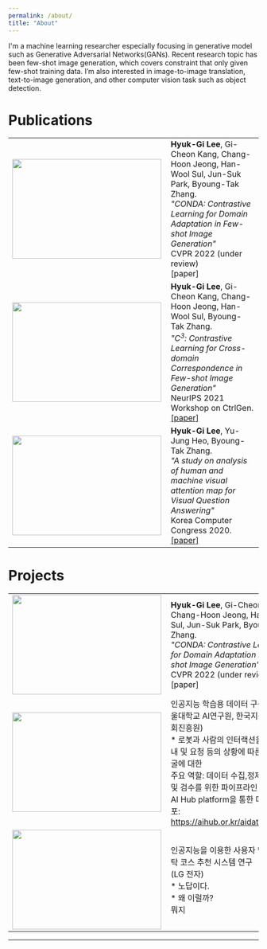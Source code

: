 ```yaml
---
permalink: /about/
title: "About"
---
```


I'm a machine learning researcher especially focusing in generative model such as Generative Adversarial Networks(GANs). Recent research topic has been few-shot image generation, which covers constraint that only given few-shot training data. I’m also interested in image-to-image translation, text-to-image generation, and other computer vision task such as object detection.


# Publications

|   |   |
|:-------------:|:-------------|
| <img align="left" src="https://user-images.githubusercontent.com/46648096/147867917-541ee899-4386-4cbe-afbf-14cd35de69e0.png" height="200" width="300"/> | __Hyuk-Gi Lee__, Gi-Cheon Kang, Chang-Hoon Jeong, Han-Wool Sul, Jun-Suk Park, Byoung-Tak Zhang. <br />*"CONDA: Contrastive Learning for Domain Adaptation in Few-shot Image Generation"*<br /> CVPR 2022 (under review) <br />[paper]|
| <img align="left" src="https://user-images.githubusercontent.com/46648096/147867917-541ee899-4386-4cbe-afbf-14cd35de69e0.png" height="200" width="300"/> | __Hyuk-Gi Lee__, Gi-Cheon Kang, Chang-Hoon Jeong, Han-Wool Sul, Byoung-Tak Zhang. <br />*"C<sup>3</sup>:  Contrastive Learning for Cross-domain Correspondence in Few-shot Image Generation"* <br /> NeurIPS 2021 Workshop on CtrlGen. <br />[[paper]](https://github.com/komkmm/komkmm.github.io/blob/master/assets/paper/NIPS_Workshop_camera_ready.pdf)|
| <img align="left" src="https://user-images.githubusercontent.com/46648096/147867903-eefe63c4-add5-4ba0-8081-3f2c862ec1d5.png" height="200" width="300"/> | __Hyuk-Gi Lee__, Yu-Jung Heo, Byoung-Tak Zhang. <br />*"A study on analysis of human and machine visual attention map for Visual Question Answering"* <br /> Korea Computer Congress 2020. <br />[[paper]](https://github.com/komkmm/komkmm.github.io/blob/master/assets/paper/KCC2020_HGLeeHZ.pdf)|
      

# Projects

|   |   |
|:-------------:|:-------------|
| <img align="left" src="https://user-images.githubusercontent.com/46648096/147867917-541ee899-4386-4cbe-afbf-14cd35de69e0.png" height="200" width="300"/> | __Hyuk-Gi Lee__, Gi-Cheon Kang, Chang-Hoon Jeong, Han-Wool Sul, Jun-Suk Park, Byoung-Tak Zhang. <br />*"CONDA: Contrastive Learning for Domain Adaptation in Few-shot Image Generation"*<br /> CVPR 2022 (under review) <br />[paper]|
|<img align="left" src="https://user-images.githubusercontent.com/46648096/147867903-eefe63c4-add5-4ba0-8081-3f2c862ec1d5.png" height="200" width="300"/> | 인공지능 학습용 데이터 구축사업(서울대학교 AI연구원, 한국지능정보사회진흥원)<br /> * 로봇과 사람의 인터랙션을 위한 안내 및 요청 등의 상황에 따른 사람 얼굴에 대한 <br /> 주요 역할: 데이터 수집,정제,라벨링 및 검수를 위한 파이프라인 구축 <br /> AI Hub platform을 통한 데이터 배포: https://aihub.or.kr/aidata/34160 |
|<img align="left" src="https://user-images.githubusercontent.com/46648096/147867903-eefe63c4-add5-4ba0-8081-3f2c862ec1d5.png" height="200" width="300"/> | 인공지능을 이용한 사용자 맞춤형 세탁 코스 추천 시스템 연구 <br />(LG 전자)<br /> * 노답이다. <br /> * 왜 이럴까? <br /> 뭐지 |

---
